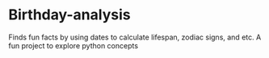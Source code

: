 # Birthday-analysis
Finds fun facts by using dates to calculate lifespan, zodiac signs, and etc. 
A fun project to explore python concepts 
